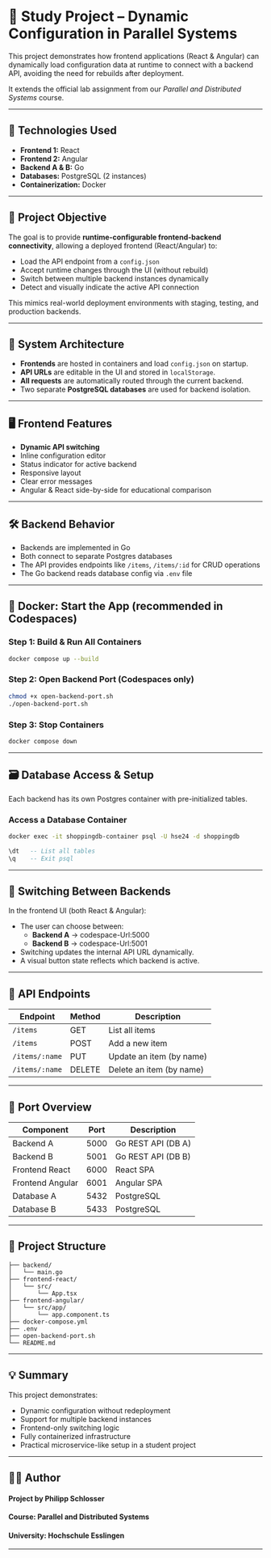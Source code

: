 # 🛒 Study Project – Dynamic Configuration in Parallel Systems

This project demonstrates how frontend applications (React & Angular) can dynamically load configuration data at runtime to connect with a backend API, avoiding the need for rebuilds after deployment.

It extends the official lab assignment from our *Parallel and Distributed Systems* course.

---

## 🔧 Technologies Used

- **Frontend 1:** React
- **Frontend 2:** Angular
- **Backend A & B:** Go
- **Databases:** PostgreSQL (2 instances)
- **Containerization:** Docker

---

## 🎯 Project Objective

The goal is to provide **runtime-configurable frontend-backend connectivity**, allowing a deployed frontend (React/Angular) to:

- Load the API endpoint from a `config.json`
- Accept runtime changes through the UI (without rebuild)
- Switch between multiple backend instances dynamically
- Detect and visually indicate the active API connection

This mimics real-world deployment environments with staging, testing, and production backends.

---

## 🧩 System Architecture

- **Frontends** are hosted in containers and load `config.json` on startup.
- **API URLs** are editable in the UI and stored in `localStorage`.
- **All requests** are automatically routed through the current backend.
- Two separate **PostgreSQL databases** are used for backend isolation.

---

## 🖥️ Frontend Features

- **Dynamic API switching**
- Inline configuration editor
- Status indicator for active backend
- Responsive layout
- Clear error messages
- Angular & React side-by-side for educational comparison

---

## 🛠️ Backend Behavior

- Backends are implemented in Go
- Both connect to separate Postgres databases
- The API provides endpoints like `/items`, `/items/:id` for CRUD operations
- The Go backend reads database config via `.env` file

---

## 🐳 Docker: Start the App (recommended in Codespaces)

### Step 1: Build & Run All Containers

```bash
docker compose up --build
```

### Step 2: Open Backend Port (Codespaces only)

```bash
chmod +x open-backend-port.sh
./open-backend-port.sh
```

### Step 3: Stop Containers

```bash
docker compose down
```

---

## 🗃️ Database Access & Setup

Each backend has its own Postgres container with pre-initialized tables.

### Access a Database Container

```bash
docker exec -it shoppingdb-container psql -U hse24 -d shoppingdb
```

```sql
\dt   -- List all tables
\q    -- Exit psql
```

---

## 🔄 Switching Between Backends

In the frontend UI (both React & Angular):

- The user can choose between:
  - **Backend A** → codespace-Url:5000
  - **Backend B** → codespace-Url:5001
- Switching updates the internal API URL dynamically.
- A visual button state reflects which backend is active.

---

## 📡 API Endpoints

| Endpoint             | Method | Description                        |
|-----------------------|--------|------------------------------------|
| `/items`              | GET    | List all items                     |
| `/items`              | POST   | Add a new item                     |
| `/items/:name`        | PUT    | Update an item (by name)           |
| `/items/:name`        | DELETE | Delete an item (by name)           |

---

## 🔌 Port Overview

| Component         | Port | Description           |
|------------------|------|-----------------------|
| Backend A        | 5000 | Go REST API (DB A)    |
| Backend B        | 5001 | Go REST API (DB B)    |
| Frontend React   | 6000 | React SPA             |
| Frontend Angular | 6001 | Angular SPA           |
| Database A       | 5432 | PostgreSQL            |
| Database B       | 5433 | PostgreSQL            |

---

## 📁 Project Structure

```
├── backend/
│   └── main.go
├── frontend-react/
│   └── src/
│       └── App.tsx
├── frontend-angular/
│   └── src/app/
│       └── app.component.ts
├── docker-compose.yml
├── .env
├── open-backend-port.sh
└── README.md
```

---

## 💡 Summary

This project demonstrates:

- Dynamic configuration without redeployment  
- Support for multiple backend instances  
- Frontend-only switching logic  
- Fully containerized infrastructure  
- Practical microservice-like setup in a student project

---

## 👨‍🏫 Author

#### Project by Philipp Schlosser
#### Course: Parallel and Distributed Systems
#### University: Hochschule Esslingen

---
